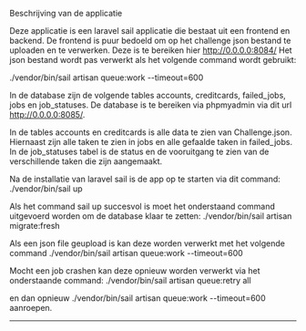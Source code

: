 Beschrijving van de applicatie

Deze applicatie is een laravel sail applicatie die  bestaat uit een frontend en backend.
De frontend is puur bedoeld om op het challenge json bestand te uploaden en te verwerken. 
Deze is te bereiken hier http://0.0.0.0:8084/
Het json bestand wordt pas verwerkt als het volgende command wordt gebruikt:

./vendor/bin/sail artisan queue:work --timeout=600

In de database zijn de volgende tables accounts, creditcards, failed_jobs, jobs en job_statuses.
De database is te bereiken via phpmyadmin via dit url http://0.0.0.0:8085/.

In de tables accounts en creditcards is alle data te zien van Challenge.json. 
Hiernaast zijn alle taken te zien in jobs en alle gefaalde taken in failed_jobs. In de job_statuses 
tabel is de status en de vooruitgang te zien van de verschillende taken die zijn aangemaakt.


Na de installatie van laravel sail is de app op te starten via dit command:
./vendor/bin/sail up
 
Als het command sail up succesvol is moet  het onderstaand command uitgevoerd worden om de 
database klaar te zetten: 
./vendor/bin/sail artisan migrate:fresh


Als een json file geupload is kan deze worden verwerkt met het volgende command
./vendor/bin/sail artisan queue:work --timeout=600

Mocht een job crashen kan deze opnieuw worden verwerkt via het onderstaande command:
./vendor/bin/sail artisan queue:retry all

en dan opnieuw ./vendor/bin/sail artisan queue:work --timeout=600  aanroepen.

-------------------------------------------------------

